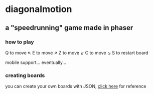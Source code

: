 # diagonalmotion
## a "speedrunning" game made in phaser
### how to play
Q to move ↖
E to move ↗
Z to move ↙
C to move ↘
S to restart board

mobile support... eventually...
### creating boards
you can create your own boards with JSON, [click here](./src/scene/boards/board.schema.json) for reference